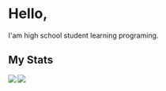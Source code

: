 
# Hello, 
I'am high school student learning programing.

## My Stats

<img align="left" src="https://github-readme-stats.vercel.app/api?username=Ejdyz&show_icons=true&theme=tokyonight" />

<img align="center" src="https://github-readme-stats.vercel.app/api/top-langs/?username=Ejdyz&layout=donut&theme=tokyonight" />





